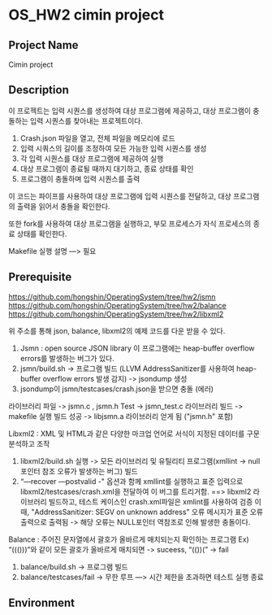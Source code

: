 # OS_HW2 cimin project

## Project Name
Cimin project

## Description
이 프로젝트는 입력 시퀀스를 생성하여 대상 프로그램에 제공하고, 대상 프로그램이 충돌하는 입력 시퀀스를 찾아내는 프로젝트이다. 

1. Crash.json 파일을 열고, 전체 파일을 메모리에 로드
2. 입력 시쿼스의 길이를 조정하여 모든 가능한 입력 시퀀스를 생성
3. 각 입력 시퀀스를 대상 프로그램에 제공하여 실행
4. 대상 프로그램이 종료될 때까지 대기하고, 종료 상태를 확인
5. 프로그램이 충돌하며 입력 시퀀스를 출력

이 코드는 파이프를 사용하여 대상 프로그램에 입력 시퀀스를 전달하고, 대상 프로그램의 출력을 읽어서 충돌을 확인한다.

또한 fork를 사용하여 대상 프로그램을 실행하고, 부모 프로세스가 자식 프로세스의 종료 상태를 확인한다. 

Makefile 실행 설명 —> 필요



## Prerequisite

https://github.com/hongshin/OperatingSystem/tree/hw2/jsmn
https://github.com/hongshin/OperatingSystem/tree/hw2/balance
https://github.com/hongshin/OperatingSystem/tree/hw2/libxml2

위 주소를 통해 json, balance, libxml2의 예제 코드를 다운 받을 수 있다. 
1. Jsmn
: open source JSON library
이 프로그램에는 heap-buffer overflow errors를 발생하는 버그가 있다. 
1. jsmn/build.sh -> 프로그램 빌드 (LLVM AddressSanitizer를 사용하여 heap-buffer overflow errors 발생 감지) -> jsondump 생성
2. jsondump이 jsmn/testcases/crash.json을 받으면 충돌 (에러)

라이브러리 파일 -> jsmn.c , jsmn.h 
Test -> jsmn_test.c
라이브러리 빌드 -> makefile 실행
빌드 성공 -> libjsmn.a 라이브러리 얻게 됨 ("jsmn.h" 포함)

Libxml2 : XML 및 HTML과 같은 다양한 마크업 언어로 서식이 지정된 데이터를 구문 분석하고 조작
1. libxml2/build.sh 실행 -> 모든 라이브러리 및 유틸리티 프로그램(xmllint -> null 포인터 참조 오류가 발생하는 버그) 빌드 
2.  “—recover —postvalid -" 옵션과 함께 xmllint를 실행하고 표준 입력으로 libxml2/testcases/crash.xml을 전달하여 이 버그를 트리거함.
==> libxml2 라이브러리 빌드하고, 테스트 케이스인 crash.xml파일은 xmlint를 사용하여 검증
이때, "AddressSanitizer: SEGV on unknown address" 오류 메시지가 표준 오류 출력으로 출력됨
-> 해당 오류는 NULL포인터 역참조로 인해 발생한 충돌이다. 

Balance : 주어진 문자열에서 괄호가 올바르게 매치되는지 확인하는 프로그램 
Ex) “((()))”와 같이 모든 괄호가 올바르게 매치되면 -> suceess, “(())(” -> fail
1. balance/build.sh -> 프로그램 빌드
2. balance/testcases/fail -> 무한 루프 —> 시간 제한을 초과하면 테스트 실행 종료


## Environment


